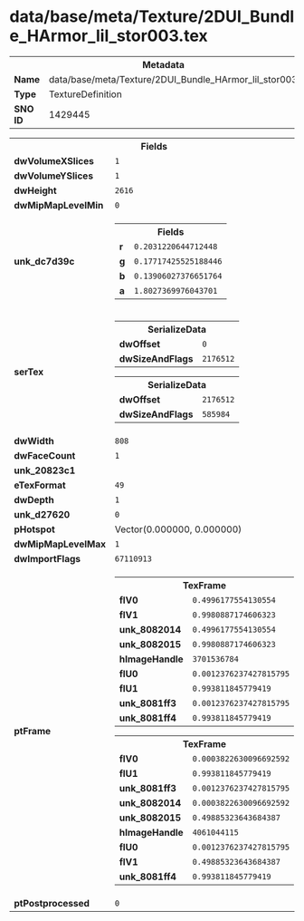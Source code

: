 <h1>data/base/meta/Texture/2DUI_Bundle_HArmor_lil_stor003.tex</h1><table><tr><th colspan="100%">Metadata</th></tr><tr><td><b>Name</b></td><td>data/base/meta/Texture/2DUI_Bundle_HArmor_lil_stor003.tex</td></tr><tr><td><b>Type</b></td><td>TextureDefinition</td></tr><tr><td><b>SNO ID</b></td><td>1429445</td></tr></table>

<table><tr><th colspan="100%">Fields</th></tr><tr><td><b>dwVolumeXSlices</b></td><td><code>1</code></td></tr><tr><td><b>dwVolumeYSlices</b></td><td><code>1</code></td></tr><tr><td><b>dwHeight</b></td><td><code>2616</code></td></tr><tr><td><b>dwMipMapLevelMin</b></td><td><code>0</code></td></tr><tr><td><b>unk_dc7d39c</b></td><td><table><tr><th colspan="100%">Fields</th></tr><tr><td><b>r</b></td><td><code>0.2031220644712448</code></td></tr><tr><td><b>g</b></td><td><code>0.17717425525188446</code></td></tr><tr><td><b>b</b></td><td><code>0.13906027376651764</code></td></tr><tr><td><b>a</b></td><td><code>1.8027369976043701</code></td></tr></table>

</td></tr><tr><td><b>serTex</b></td><td><table><tr><th colspan="100%">SerializeData</th></tr><tr><td><b>dwOffset</b></td><td><code>0</code></td></tr><tr><td><b>dwSizeAndFlags</b></td><td><code>2176512</code></td></tr></table>


<table><tr><th colspan="100%">SerializeData</th></tr><tr><td><b>dwOffset</b></td><td><code>2176512</code></td></tr><tr><td><b>dwSizeAndFlags</b></td><td><code>585984</code></td></tr></table>


</td></tr><tr><td><b>dwWidth</b></td><td><code>808</code></td></tr><tr><td><b>dwFaceCount</b></td><td><code>1</code></td></tr><tr><td><b>unk_20823c1</b></td><td></td></tr><tr><td><b>eTexFormat</b></td><td><code>49</code></td></tr><tr><td><b>dwDepth</b></td><td><code>1</code></td></tr><tr><td><b>unk_d27620</b></td><td><code>0</code></td></tr><tr><td><b>pHotspot</b></td><td>Vector(0.000000, 0.000000)</td></tr><tr><td><b>dwMipMapLevelMax</b></td><td><code>1</code></td></tr><tr><td><b>dwImportFlags</b></td><td><code>67110913</code></td></tr><tr><td><b>ptFrame</b></td><td><table><tr><th colspan="100%">TexFrame</th></tr><tr><td><b>flV0</b></td><td><code>0.4996177554130554</code></td></tr><tr><td><b>flV1</b></td><td><code>0.9980887174606323</code></td></tr><tr><td><b>unk_8082014</b></td><td><code>0.4996177554130554</code></td></tr><tr><td><b>unk_8082015</b></td><td><code>0.9980887174606323</code></td></tr><tr><td><b>hImageHandle</b></td><td><code>3701536784</code></td></tr><tr><td><b>flU0</b></td><td><code>0.0012376237427815795</code></td></tr><tr><td><b>flU1</b></td><td><code>0.993811845779419</code></td></tr><tr><td><b>unk_8081ff3</b></td><td><code>0.0012376237427815795</code></td></tr><tr><td><b>unk_8081ff4</b></td><td><code>0.993811845779419</code></td></tr></table>


<table><tr><th colspan="100%">TexFrame</th></tr><tr><td><b>flV0</b></td><td><code>0.0003822630096692592</code></td></tr><tr><td><b>flU1</b></td><td><code>0.993811845779419</code></td></tr><tr><td><b>unk_8081ff3</b></td><td><code>0.0012376237427815795</code></td></tr><tr><td><b>unk_8082014</b></td><td><code>0.0003822630096692592</code></td></tr><tr><td><b>unk_8082015</b></td><td><code>0.49885323643684387</code></td></tr><tr><td><b>hImageHandle</b></td><td><code>4061044115</code></td></tr><tr><td><b>flU0</b></td><td><code>0.0012376237427815795</code></td></tr><tr><td><b>flV1</b></td><td><code>0.49885323643684387</code></td></tr><tr><td><b>unk_8081ff4</b></td><td><code>0.993811845779419</code></td></tr></table>


</td></tr><tr><td><b>ptPostprocessed</b></td><td><code>0</code></td></tr></table>

